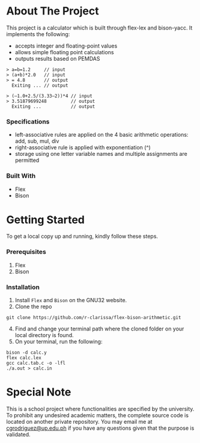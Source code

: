 # About The Project
This project is a calculator which is built through flex-lex and bison-yacc. It implements the following: 
- accepts integer and floating-point values
- allows simple floating point calculations
- outputs results based on PEMDAS

```
> a=b=1.2     // input
> (a+b)*2.0   // input
> = 4.8       // output
  Exiting ... // output
```

```
> (–1.0+2.5/(3.33–2))*4 // input
> 3.51879699248         // output
  Exiting ...           // output
```

### Specifications
* left-associative rules are applied on the 4 basic arithmetic operations: add, sub, mul, div
* right-associative rule is applied with exponentiation (^) 
* storage using one letter variable names and multiple assignments are permitted

### Built With
* Flex
* Bison

# Getting Started
To get a local copy up and running, kindly follow these steps.

### Prerequisites
1. Flex
2. Bison

### Installation

1. Install `Flex` and `Bison` on the GNU32 website.
2. Clone the repo
```
git clone https://github.com/r-clarissa/flex-bison-arithmetic.git
```
4. Find and change your terminal path where the cloned folder on your local directory is found.
5. On your terminal, run the following:
```
bison -d calc.y
flex calc.lex
gcc calc.tab.c -o -lfl
./a.out > calc.in
```

# Special Note
This is a school project where functionalities are specified by the university. To prohibit any undesired academic matters, the complete source code is located on another private repository. You may email me at cgrodriguez@up.edu.ph if you have any questions given that the purpose is validated.
